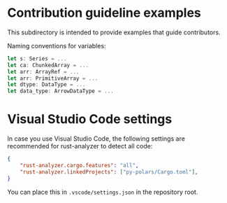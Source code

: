 # Contribution guideline examples

This subdirectory is intended to provide examples that guide contributors.

Naming conventions for variables:

```rust
let s: Series = ...
let ca: ChunkedArray = ...
let arr: ArrayRef = ...
let arr: PrimitiveArray = ...
let dtype: DataType = ...
let data_type: ArrowDataType = ...
```

# Visual Studio Code settings

In case you use Visual Studio Code, the following settings are recommended
for rust-analyzer to detect all code:

```json
{
    "rust-analyzer.cargo.features": "all",
    "rust-analyzer.linkedProjects": ["py-polars/Cargo.toml"],
}
```

You can place this in `.vscode/settings.json` in the repository root.
